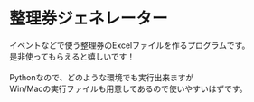 # 整理券ジェネレーター
イベントなどで使う整理券のExcelファイルを作るプログラムです。<br>
是非使ってもらえると嬉しいです！<br>
<br>
Pythonなので、どのような環境でも実行出来ますが<br>
Win/Macの実行ファイルも用意してあるので使いやすいはずです。<br>
